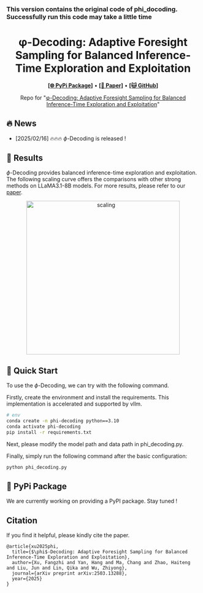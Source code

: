 ### This version contains the original code of phi_docoding. Successfully run this code may take a little time

<h1 align="center">
φ-Decoding: Adaptive Foresight Sampling for Balanced Inference-Time Exploration and Exploitation
</h1>

<p align="center">
  <a href="https://github.com/xufangzhi/phi-Decoding/"><b>[🌐 PyPi Package]</b></a> •
  <a href="https://arxiv.org/abs/2503.13288"><b>[📜 Paper]</b></a> •
  <a href="https://github.com/xufangzhi/phi-Decoding"><b>[🐱 GitHub]</b></a>
  
</p>

<p align="center">
Repo for "<a href="https://arxiv.org/abs/2503.13288" target="_blank">φ-Decoding: Adaptive Foresight Sampling for Balanced Inference-Time Exploration and Exploitation</a>"
</p>

## 🔥 News

- [2025/02/16] 🔥🔥🔥 $\phi$-Decoding is released !

## 📖 Results

$\phi$-Decoding provides balanced inference-time exploration and exploitation. The following scaling curve offers the comparisons with other strong methods on LLaMA3.1-8B models. For more results, please refer to our [paper](https://arxiv.org/abs/2311.09278).

<p align="center">
    <img src="./assets/scaling_law.png" alt="scaling" width="400">
</p>

## 🚀 Quick Start

To use the $\phi$-Decoding, we can try with the following command.

Firstly, create the environment and install the requirements. This implementation is accelerated and supported by vllm.

```bash
# env
conda create -n phi-decoding python==3.10
conda activate phi-decoding
pip install -r requirements.txt
```

Next, please modify the model path and data path in phi_decoding.py.

Finally, simply run the following command after the basic configuration:

```bash
python phi_decoding.py
```

## 🔧 PyPi Package

We are currently working on providing a PyPI package. Stay tuned !

## Citation

If you find it helpful, please kindly cite the paper.

```
@article{xu2025phi,
  title={$\phi$-Decoding: Adaptive Foresight Sampling for Balanced Inference-Time Exploration and Exploitation},
  author={Xu, Fangzhi and Yan, Hang and Ma, Chang and Zhao, Haiteng and Liu, Jun and Lin, Qika and Wu, Zhiyong},
  journal={arXiv preprint arXiv:2503.13288},
  year={2025}
}
```

